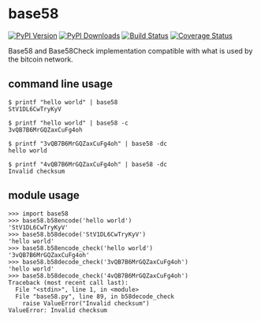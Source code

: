 # base58

[![PyPI Version][pypi-image]](https://pypi.python.org/pypi?name=base58&:action=display)
[![PyPI Downloads][pypi-downloads-image]](https://pypi.python.org/pypi?name=base58&:action=display)
[![Build Status][travis-image]](https://travis-ci.org/keis/base58)
[![Coverage Status][coveralls-image]](https://coveralls.io/r/keis/base58?branch=master)

Base58 and Base58Check implementation compatible with what is used by the
bitcoin network.


## command line usage

    $ printf "hello world" | base58
    StV1DL6CwTryKyV

    $ printf "hello world" | base58 -c
    3vQB7B6MrGQZaxCuFg4oh

    $ printf "3vQB7B6MrGQZaxCuFg4oh" | base58 -dc
    hello world

    $ printf "4vQB7B6MrGQZaxCuFg4oh" | base58 -dc
    Invalid checksum


## module usage

    >>> import base58
    >>> base58.b58encode('hello world')
    'StV1DL6CwTryKyV'
    >>> base58.b58decode('StV1DL6CwTryKyV')
    'hello world'
    >>> base58.b58encode_check('hello world')
    '3vQB7B6MrGQZaxCuFg4oh'
    >>> base58.b58decode_check('3vQB7B6MrGQZaxCuFg4oh')
    'hello world'
    >>> base58.b58decode_check('4vQB7B6MrGQZaxCuFg4oh')
    Traceback (most recent call last):
      File "<stdin>", line 1, in <module>
      File "base58.py", line 89, in b58decode_check
        raise ValueError("Invalid checksum")
    ValueError: Invalid checksum


[pypi-image]: https://img.shields.io/pypi/v/base58.svg?style=flat
[pypi-downloads-image]: https://img.shields.io/pypi/dm/base58.svg?style=flat
[travis-image]: https://img.shields.io/travis/keis/base58.svg?style=flat
[coveralls-image]: https://img.shields.io/coveralls/keis/base58.svg?style=flat
